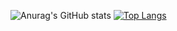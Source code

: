 ![Anurag's GitHub stats](https://github-readme-stats.vercel.app/api?username=espritdecorpss&show_icons=true&theme=radical)
[![Top Langs](https://github-readme-stats.vercel.app/api/top-langs/?username=espritdecorpss&layout=compact&theme=radical)](https://github.com/anuraghazra/github-readme-stats)
<!--
**espritdecorpss/espritdecorpss** is a ✨ _special_ ✨ repository because its `README.md` (this file) appears on your GitHub profile.

Here are some ideas to get you started:

- 🔭 I’m currently working on ...
- 🌱 I’m currently learning ...
- 👯 I’m looking to collaborate on ...
- 🤔 I’m looking for help with ...
- 💬 Ask me about ...
- 📫 How to reach me: ...
- 😄 Pronouns: ...
- ⚡ Fun fact: ...
-->
